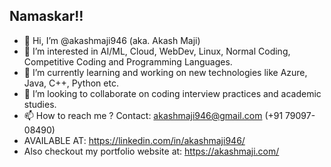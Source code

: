 ## Namaskar!!
- 👋 Hi, I’m @akashmaji946 (aka. Akash Maji)
- 👀 I’m interested in AI/ML, Cloud, WebDev, Linux, Normal Coding, Competitive Coding and Programming Languages.
- 🌱 I’m currently learning and working on new technologies like Azure, Java, C++, Python etc.
- 💞️ I’m looking to collaborate on coding interview practices and academic studies.
- 📫 How to reach me ? Contact: akashmaji946@gmail.com (+91 79097-08490)
- AVAILABLE AT: https://linkedin.com/in/akashmaji946/
- Also checkout my portfolio website at: https://akashmaji.com/

<!---
akashmaji946/akashmaji946 is a ✨ special ✨ repository because its `README.md` (this file) appears on your GitHub profile.
You can click the Preview link to take a look at your changes.
--->
